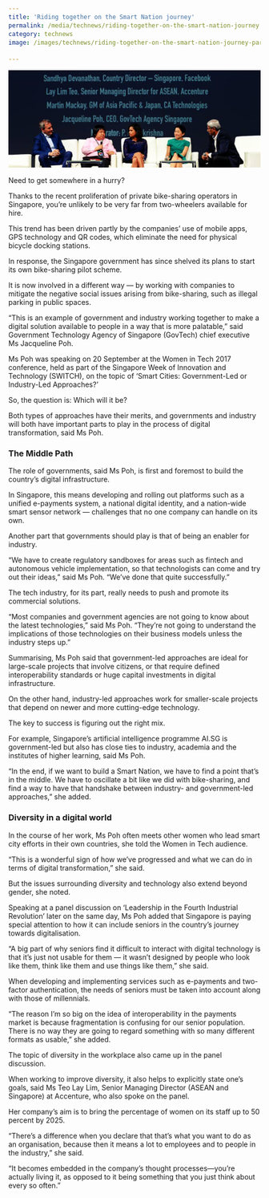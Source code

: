 ```yaml
---
title: 'Riding together on the Smart Nation journey'
permalink: /media/technews/riding-together-on-the-smart-nation-journey
category: technews
image: /images/technews/riding-together-on-the-smart-nation-journey-part-1.png

---
```



![Riding together on the Smart Nation journey](/images/technews/riding-together-on-the-smart-nation-journey-part-1.png)

Need to get somewhere in a hurry?

Thanks to the recent proliferation of private bike-sharing operators in Singapore, you’re unlikely to be very far from two-wheelers available for hire.

This trend has been driven partly by the companies’ use of mobile apps, GPS technology and QR codes, which eliminate the need for physical bicycle docking stations.

In response, the Singapore government has since shelved its plans to start its own bike-sharing pilot scheme.

It is now involved in a different way — by working with companies to mitigate the negative social issues arising from bike-sharing, such as illegal parking in public spaces. 

“This is an example of government and industry working together to make a digital solution available to people in a way that is more palatable,” said Government Technology Agency of Singapore (GovTech) chief executive Ms Jacqueline Poh. 

Ms Poh was speaking on 20 September at the Women in Tech 2017 conference, held as part of the Singapore Week of Innovation and Technology (SWITCH), on the topic of ‘Smart Cities: Government-Led or Industry-Led Approaches?’

So, the question is: Which will it be?

Both types of approaches have their merits, and governments and industry will both have important parts to play in the process of digital transformation, said Ms Poh.  

### **The Middle Path**
The role of governments, said Ms Poh, is first and foremost to build the country’s digital infrastructure.

In Singapore, this means developing and rolling out platforms such as a unified e-payments system, a national digital identity, and a nation-wide smart sensor network — challenges that no one company can handle on its own.

Another part that governments should play is that of being an enabler for industry.

“We have to create regulatory sandboxes for areas such as fintech and autonomous vehicle implementation, so that technologists can come and try out their ideas,” said Ms Poh. “We’ve done that quite successfully.”

The tech industry, for its part, really needs to push and promote its commercial solutions.

“Most companies and government agencies are not going to know about the latest technologies,” said Ms Poh. “They’re not going to understand the implications of those technologies on their business models unless the industry steps up.”

Summarising, Ms Poh said that government-led approaches are ideal for large-scale projects that involve citizens, or that require defined interoperability standards or huge capital investments in digital infrastructure.

On the other hand, industry-led approaches work for smaller-scale projects that depend on newer and more cutting-edge technology.  

The key to success is figuring out the right mix.

For example, Singapore’s artificial intelligence programme AI.SG is government-led but also has close ties to industry, academia and the institutes of higher learning, said Ms Poh.  

“In the end, if we want to build a Smart Nation, we have to find a point that’s in the middle. We have to oscillate a bit like we did with bike-sharing, and find a way to have that handshake between industry- and government-led approaches,” she added.

### **Diversity in a digital world**
In the course of her work, Ms Poh often meets other women who lead smart city efforts in their own countries, she told the Women in Tech audience.

“This is a wonderful sign of how we’ve progressed and what we can do in terms of digital transformation,” she said.

But the issues surrounding diversity and technology also extend beyond gender, she noted.

Speaking at a panel discussion on ‘Leadership in the Fourth Industrial Revolution’ later on the same day, Ms Poh added that Singapore is paying special attention to how it can include seniors in the country’s journey towards digitalisation.

“A big part of why seniors find it difficult to interact with digital technology is that it’s just not usable for them — it wasn’t designed by people who look like them, think like them and use things like them,” she said.

When developing and implementing services such as e-payments and two-factor authentication, the needs of seniors must be taken into account along with those of millennials.

“The reason I’m so big on the idea of interoperability in the payments market is because fragmentation is confusing for our senior population. There is no way they are going to regard something with so many different formats as usable,” she added.

The topic of diversity in the workplace also came up in the panel discussion.

When working to improve diversity, it also helps to explicitly state one’s goals, said Ms Teo Lay Lim, Senior Managing Director (ASEAN and Singapore) at Accenture, who also spoke on the panel.

Her company’s aim is to bring the percentage of women on its staff up to 50 percent by 2025.

“There’s a difference when you declare that that’s what you want to do as an organisation, because then it means a lot to employees and to people in the industry,” she said.

“It becomes embedded in the company’s thought processes—you’re actually living it, as opposed to it being something that you just think about every so often.”
